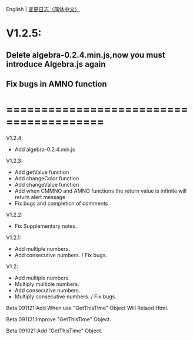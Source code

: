 English | [变更日志（简体中文）](./ChangeLogs_CN.md)

# V1.2.5:
## Delete algebra-0.2.4.min.js,now you must introduce Algebra.js again
## Fix bugs in AMNO function
# ======================================== 

V1.2.4:
- Add algebra-0.2.4.min.js

V1.2.3:
- Add getValue function
- Add changeColor function
- Add changeValue function
- Add when CMMNO and AMNO functions the return value is infinite will return alert message
- Fix bugs and completion of comments


V1.2.2:
- Fix Supplementary notes.

 V1.2.1:
- Add multiple numbers.
- Add consecutive numbers.
/ Fix bugs.

V1.2:
+ Add multiple numbers.
+ Multiply multiple numbers.
+ Add consecutive numbers.
+ Multiply consecutive numbers.
/ Fix bugs.

Beta 091121:Add When use "GetThisTime" Object Will Relaod Html.

Beta 091121:Improve "GetThisTime" Object.

Beta 091021:Add "GetThisTime" Object.







